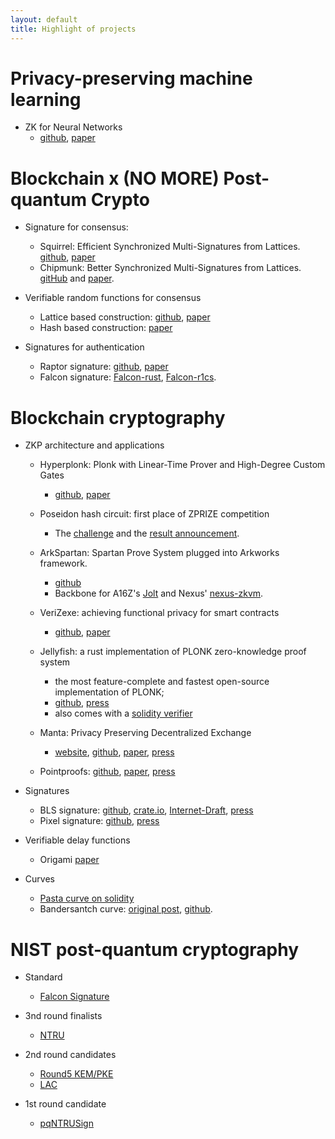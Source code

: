 ```yaml
---
layout: default
title: Highlight of projects
---
```


# Privacy-preserving machine learning
- ZK for Neural Networks
  - [github](https://github.com/UCSB-TDS/ZEN), [paper](https://eprint.iacr.org/2021/087)
  
# Blockchain x (NO MORE) Post-quantum Crypto

- Signature for consensus:
  - Squirrel: Efficient Synchronized Multi-Signatures from Lattices. [github](https://github.com/zhenfeizhang/sync_multi_sig), [paper](https://eprint.iacr.org/2022/694)
  - Chipmunk: Better Synchronized Multi-Signatures from Lattices. [gitHub](https://github.com/GottfriedHerold/Chipmunk) and  [paper](https://eprint.iacr.org/2023/1820).

- Verifiable random functions for consensus
  - Lattice based construction: [github](https://github.com/zhenfeizhang/lb-vrf), [paper](https://eprint.iacr.org/2020/1222)
  - Hash based construction: [paper](https://eprint.iacr.org/2021/302)

- Signatures for authentication
  - Raptor signature: [github](https://github.com/zhenfeizhang/raptor), [paper](https://eprint.iacr.org/2018/857)
  - Falcon signature: [Falcon-rust](https://github.com/zhenfeizhang/falcon-rust), [Falcon-r1cs](https://github.com/zhenfeizhang/falcon-r1cs).

# Blockchain cryptography
- ZKP architecture and applications
  - Hyperplonk: Plonk with Linear-Time Prover and High-Degree Custom Gates 
    - [github](https://github.com/EspressoSystems/hyperplonk), [paper](https://eprint.iacr.org/2022/1355)
  - Poseidon hash circuit: first place of ZPRIZE competition
    - The [challenge](https://www.zprize.io/prizes/accelerating-the-poseidon-hash-function) and the [result announcement](https://twitter.com/z_prize/status/1600173479134990337).

  - ArkSpartan: Spartan Prove System plugged into Arkworks framework.
    - [github](https://github.com/zhenfeizhang/ark-spartan)
    - Backbone for A16Z's [Jolt](https://github.com/a16z/jolt) and Nexus' [nexus-zkvm](https://github.com/nexus-xyz/nexus-zkvm/tree/main/spartan).
  - VeriZexe: achieving functional privacy for smart contracts
    - [github](https://github.com/EspressoSystems/veri-zexe), [paper](https://eprint.iacr.org/2022/802)
  - Jellyfish: a rust implementation of PLONK zero-knowledge proof system 
    - the most feature-complete and fastest open-source implementation of PLONK;
    - [github](https://github.com/SpectrumXYZ/jellyfish), [press](https://www.espressosys.com/blog/introducing-the-jellyfish-cryptography-library)
    - also comes with a [solidity verifier](https://.github.com/EspressoSystems/cape/tree/main/contracts/contracts/verifier)
  - Manta: Privacy Preserving Decentralized Exchange
    - [website](https://manta.network), [github](https://github.com/Manta-Network), [paper](https://eprint.iacr.org/2020/1607), [press](https://www.theblockcrypto.com/linked/93365/polychain-privacy-dex-manta-seed)
  - Pointproofs: [github](https://github.com/algorand/pointproofs), [paper](https://eprint.iacr.org/2020/419), [press](https://www.algorand.com/resources/blog/pointproofs)

- Signatures
  - BLS signature: [github](https://github.com/algorand/bls_sigs_ref), [crate.io](https://crates.io/crates/bls_sigs_ref), [Internet-Draft](https://tools.ietf.org/html/draft-boneh-bls-signature-00), [press](https://www.algorand.com/resources/blog/first-release-bls-library)
  - Pixel signature: [github](https://github.com/algorand/pixel), [press](https://medium.com/algorand/digital-signatures-for-blockchains-5820e15fbe95)

- Verifiable delay functions
  - Origami [paper](https://eprint.iacr.org/2023/384)

- Curves
  - [Pasta curve on solidity](https://github.com/zhenfeizhang/pasta-solidity)
  - Bandersantch curve: [original post](https://ethresear.ch/t/introducing-bandersnatch-a-fast-elliptic-curve-built-over-the-bls12-381-scalar-field/9957), [github](https://github.com/zhenfeizhang/bandersnatch).

# NIST post-quantum cryptography
- Standard
  - [Falcon Signature](https://falcon-sign.info/)
  
- 3nd round finalists
  - [NTRU](https://ntru.org)

- 2nd round candidates
  - [Round5 KEM/PKE](https://round5.org/)
  - [LAC](https://eprint.iacr.org/2018/1009.pdf)

- 1st round candidate
  - [pqNTRUSign](https://eprint.iacr.org/2019/1301)
